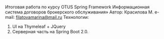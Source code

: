 ﻿Итоговая работа по курсу OTUS Spring Framework
Информационная система договоров брокерского обслуживания»
Автор: Красилова М.
e-mail: filatovamarina@mail.ru
Технологии:

1. UI на  Thymeleaf + JQuery
2. Серверная часть на Spring Boot 2.0. 
 